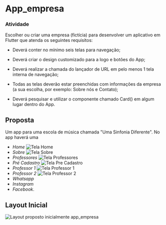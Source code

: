 # App_empresa

### Atividade

Escolher ou criar uma empresa (fictícia) para desenvolver um aplicativo em Flutter que atenda os seguintes requisitos:

- Deverá conter no mínimo seis telas para navegação;

- Deverá criar o design customizado para a logo e botões do App;

- Deverá realizar a chamada do lançador de URL em pelo menos 1 tela interna de navegação;

- Todas as telas deverão estar preenchidas com informações da empresa (a sua escolha, por exemplo: Sobre nós e Contato);

- Deverá pesquisar e utilizar o componente chamado Card() em algum lugar dentro do App.

## Proposta

Um app para uma escola de música chamada "Uma Sinfonia Diferente". No app haverá uma 
  - *Home*
    ![Tela Home](/images/images/telas/Home.png)
  - *Sobre* 
    ![Tela Sobre](/images/images/telas/Sobre.png)
  - *Professores*
    ![Tela Professores](/images/images/telas/Professores.png)
  - *Pré Cadastro*
    ![Tela Pre Cadastro](/images/images/telas/PreCadastro.png)
  - *Professor 1*
    ![Tela Professor 1](/images/images/telas/Professo1.png)
  - *Professor 2*
    ![Tela Professor 2](/images/images/telas/Professor2.png)
  - *Whatsapp*
  - *Instagram*
  - *Facebook*.

## Layout Inicial


![Layout proposto inicialmente app_empresa](/images/images/app_empresa.png)
